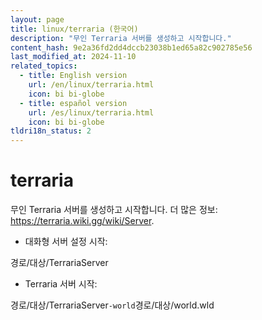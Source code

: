 ```yaml
---
layout: page
title: linux/terraria (한국어)
description: "무인 Terraria 서버를 생성하고 시작합니다."
content_hash: 9e2a36fd2dd4dccb23038b1ed65a82c902785e56
last_modified_at: 2024-11-10
related_topics:
  - title: English version
    url: /en/linux/terraria.html
    icon: bi bi-globe
  - title: español version
    url: /es/linux/terraria.html
    icon: bi bi-globe
tldri18n_status: 2
---
```

# terraria

무인 Terraria 서버를 생성하고 시작합니다.
더 많은 정보: <https://terraria.wiki.gg/wiki/Server>.

- 대화형 서버 설정 시작:

<span class="tldr-var badge badge-pill bg-dark-lm bg-white-dm text-white-lm text-dark-dm font-weight-bold">경로/대상/TerrariaServer</span>

- Terraria 서버 시작:

<span class="tldr-var badge badge-pill bg-dark-lm bg-white-dm text-white-lm text-dark-dm font-weight-bold">경로/대상/TerrariaServer</span>` -world `<span class="tldr-var badge badge-pill bg-dark-lm bg-white-dm text-white-lm text-dark-dm font-weight-bold">경로/대상/world.wld</span>
